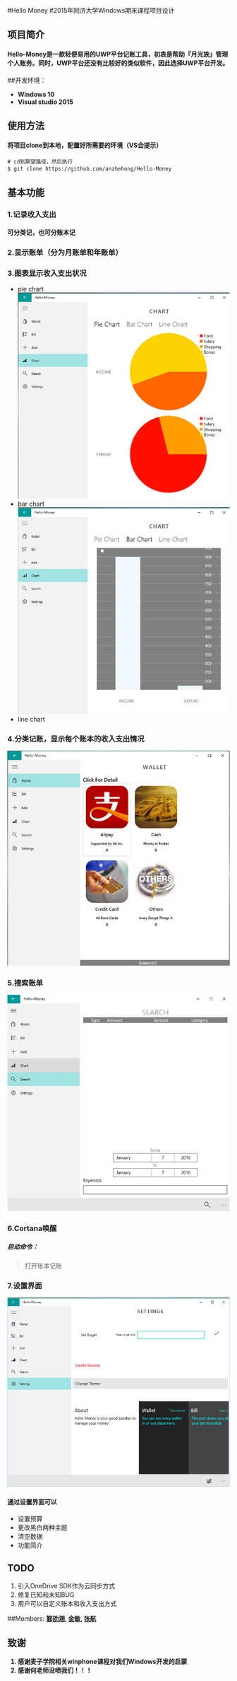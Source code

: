

#Hello Money
#2015年同济大学Windows期末课程项目设计


## 项目简介

#### Hello-Money是一款轻便易用的UWP平台记账工具，初衷是帮助『月光族』管理个人账务。同时，UWP平台还没有比较好的类似软件，因此选择UWP平台开发。


##开发环境：
* <strong>Windows 10</strong>
* <strong>Visual studio 2015 </strong>



## 使用方法
#### 将项目clone到本地，配置好所需要的环境（VS会提示）
```
# cd到期望路径，然后执行
$ git clone https://github.com/anzhehong/Hello-Money
```


## 基本功能
### 1.记录收入支出
#### 可分类记，也可分账本记

### 2.显示账单（分为月账单和年账单）
### 3.图表显示收入支出状况
- pie chart
![](Pictures/piechart.png)
- bar chart
![](Pictures/linechart.png)
- line chart


### 4.分类记账，显示每个账本的收入支出情况
![](Pictures/wallet.png)
### 5.搜索账单
![](Pictures/search.png)
### 6.Cortana唤醒
##### 启动命令：
> 打开账本记账

### 7.设置界面
![](pictures/setting.png)
#### 通过设置界面可以
- 设置预算
- 更改黑白两种主题
- 清空数据
- 功能简介


## TODO
1. 引入OneDrive SDK作为云同步方式
2. 修复已知和未知BUG
3. 用户可以自定义账本和收入支出方式


##Members:
<strong><a href="https://github.com/Yiiinsh">鄞劭涵</a>,
<strong><a href="https://github.com/yue9944882">金敏</a>,
<strong><a href="https://github.com/HermanZzz">张航</a>

## 致谢
1. 感谢麦子学院相关winphone课程对我们Windows开发的启蒙
2. 感谢何老师没喷我们！！！